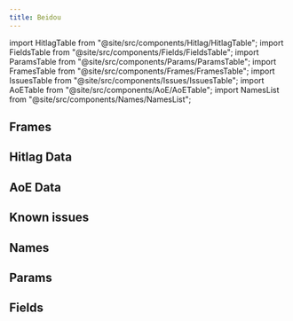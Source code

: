 ```yaml
---
title: Beidou
---
```


import HitlagTable from "@site/src/components/Hitlag/HitlagTable";
import FieldsTable from "@site/src/components/Fields/FieldsTable";
import ParamsTable from "@site/src/components/Params/ParamsTable";
import FramesTable from "@site/src/components/Frames/FramesTable";
import IssuesTable from "@site/src/components/Issues/IssuesTable";
import AoETable from "@site/src/components/AoE/AoETable";
import NamesList from "@site/src/components/Names/NamesList";

## Frames

<FramesTable item_key="beidou" />

## Hitlag Data

<HitlagTable item_key="beidou" />

## AoE Data

<AoETable item_key="beidou" />

## Known issues

<IssuesTable item_key="beidou" />

## Names

<NamesList item_key="beidou" />

## Params

<ParamsTable item_key="beidou" />

## Fields

<FieldsTable item_key="beidou" />
